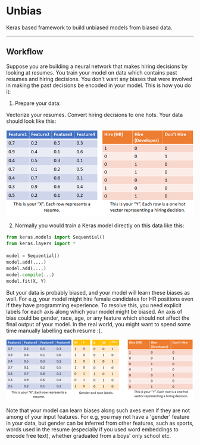 # Unbias

Keras based framework to build unbiased models from biased data.

-----

## Workflow

Suppose you are building a neural network that makes hiring decisions by looking at resumes. You train your model on data which contains past resumes and hiring decisions. You don't want any biases that were involved in making the past decisions be encoded in your model. This is how you do it:

1) Prepare your data:

Vectorize your resumes. Convert hiring decisions to one hots. Your data should look like this:

![data](pics/xy.png)


2) Normally you would train a Keras model directly on this data like this:

```python
from keras.models import Sequential()
from keras.layers import *

model = Sequential()
model.add(....)
model.add(....)
model.compile(...)
model.fit(X, Y)
```

But your data is probably biased, and your model will learn these biases as well. For e.g, your model might hire female candidates for HR positions even if they have programming experience. To resolve this, you need explicit labels for each axis along which your model might be biased. An axis of bias could be gender, race, age, or any feature which should not affect the final output of your model. In the real world, you might want to spend some time manually labelling each resume :(.

![data with labels](pics/xly.png)

Note that your model can learn biases along such axes even if they are not among of your input features. For e.g, you may not have a 'gender' feature in your data, but gender can be inferred from other features, such as sports, words used in the resume (especially if you used word embeddings to encode free text), whether graduated from a boys' only school etc.

